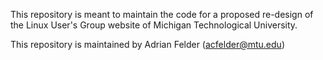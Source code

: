This repository is meant to maintain the code for a proposed re-design of the Linux User's Group website
of Michigan Technological University.

This repository is maintained by Adrian Felder (acfelder@mtu.edu)